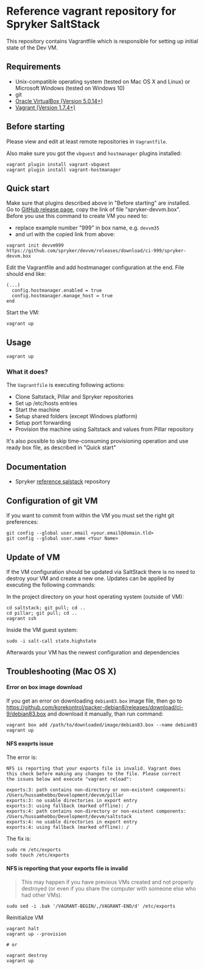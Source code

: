 # Reference vagrant repository for Spryker SaltStack

This repository contains Vagrantfile which is responsible for setting up
initial state of the Dev VM.

## Requirements
 * Unix-compatible operating system (tested on Mac OS X and Linux) or Microsoft Windows (tested on Windows 10)
 * git
 * [Oracle VirtualBox (Version 5.0.14+)](https://www.virtualbox.org/wiki/Downloads)
 * [Vagrant (Version 1.7.4+)](https://www.vagrantup.com/downloads.html)

## Before starting
Please view and edit at least remote repositories in `Vagrantfile`.

Also make sure you got the `vbguest` and `hostmanager` plugins installed:
```
vagrant plugin install vagrant-vbguest
vagrant plugin install vagrant-hostmanager
```

## Quick start
Make sure that plugins described above in "Before starting" are installed.
Go to [GitHub release page](https://github.com/spryker/devvm/releases/latest), copy the link of file "spryker-devvm.box".
Before you use this command to create VM you need to:
* replace example number "999" in box name, e.g. `devvm35` 
* and url with the copied link from above:
```
vagrant init devvm999 https://github.com/spryker/devvm/releases/download/ci-999/spryker-devvm.box
```

Edit the Vagrantfile and add hostmanager configuration at the end. File should end like:
```
(...)
  config.hostmanager.enabled = true
  config.hostmanager.manage_host = true
end
```

Start the VM:
```
vagrant up
```

## Usage
```
vagrant up
```

### What it does?
The `Vagrantfile` is executing following actions:
 * Clone Saltstack, Pillar and Spryker repositories
 * Set up /etc/hosts entries
 * Start the machine
 * Setup shared folders (except Windows platform)
 * Setup port forwarding
 * Provision the machine using Saltstack and values from Pillar repository

It's also possible to skip time-consuming provisioning operation and use ready box file, as described
in "Quick start"

## Documentation
 * Spryker [reference salstack](https://github.com/spryker/saltstack) repository

## Configuration of git VM
If you want to commit from within the VM you must set the right git preferences:

```
git config --global user.email <your.email@domain.tld>
git config --global user.name <Your Name>
```

## Update of VM
If the VM configuration should be updated via SaltStack there is no need to destroy your VM and create a new one.
Updates can be applied by executing the following commands:

In the project directory on your host operating system (outside of VM):
```
cd saltstack; git pull; cd ..
cd pillar; git pull; cd ..
vagrant ssh
```

Inside the VM guest system:
```
sudo -i salt-call state.highstate
```

Afterwards your VM has the newest configuration and dependencies

## Troubleshooting (Mac OS X)

#### Error on box image download
If you get an error on downloading `debian83.box` image file, then go to
https://github.com/korekontrol/packer-debian8/releases/download/ci-9/debian83.box
and download it manually, than run command:

```
vagrant box add /path/to/downloaded/image/debian83.box --name debian83
vagrant up
```

#### NFS exoprts issue
The error is:
```
NFS is reporting that your exports file is invalid. Vagrant does
this check before making any changes to the file. Please correct
the issues below and execute "vagrant reload":

exports:3: path contains non-directory or non-existent components: /Users/hussamhebbo/Development/devvm/pillar
exports:3: no usable directories in export entry
exports:3: using fallback (marked offline): /
exports:4: path contains non-directory or non-existent components: /Users/hussamhebbo/Development/devvm/saltstack
exports:4: no usable directories in export entry
exports:4: using fallback (marked offline): /
```

The fix is:
```
sudo rm /etc/exports
sudo touch /etc/exports
```

#### NFS is reporting that your exports file is invalid

> This may happen if you have previous VMs created and not properly destroyed (or even if you share the computer with someone else who had other VMs).

```
sudo sed -i .bak '/VAGRANT-BEGIN/,/VAGRANT-END/d' /etc/exports
```

Reinitialize VM

```
vagrant halt
vagrant up --provision

# or

vagrant destroy
vagrant up
```
